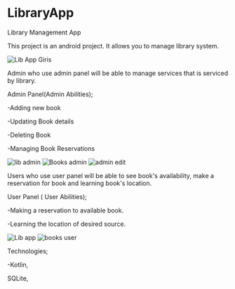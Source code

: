 # LibraryApp
Library Management App


This project is an android project.
It allows you to manage library system.

![Lib App Giris](https://user-images.githubusercontent.com/50423388/106338277-70b4fc80-62a4-11eb-8516-e79b6d9fb7a4.png)

Admin who use admin panel will be able to manage services that is serviced by library.

Admin Panel(Admin Abilities);

-Adding new book

-Updating Book details

-Deleting Book

-Managing Book Reservations

![lib admin](https://user-images.githubusercontent.com/50423388/106338311-85919000-62a4-11eb-96e4-7ed8e54770ec.png)
![Books admin](https://user-images.githubusercontent.com/50423388/106338775-b7efbd00-62a5-11eb-8692-4ead33cb9f36.png)
![admin edit](https://user-images.githubusercontent.com/50423388/106338863-f2595a00-62a5-11eb-962a-e21b8558d70c.png)

Users who use user panel will be able to see book's availability, make a reservation for book and learning book's location.

User Panel ( User Abilities);

-Making a reservation to available book.

-Learning the location of desired source.

![Lib app](https://user-images.githubusercontent.com/50423388/106338337-95a96f80-62a4-11eb-8d51-4b67f7971718.png)
![books user](https://user-images.githubusercontent.com/50423388/106338901-0ac97480-62a6-11eb-86ed-3dddac35078c.png)

Technologies;

-Kotlin,

SQLite,
